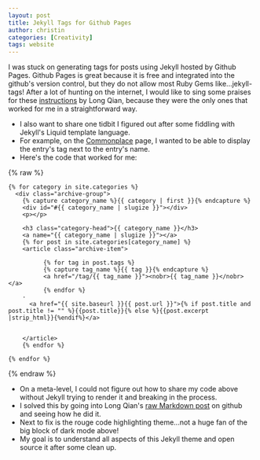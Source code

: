 ```yaml
---
layout: post
title: Jekyll Tags for Github Pages
author: christin
categories: [Creativity]
tags: website
---
```


I was stuck on generating tags for posts using Jekyll hosted by Github Pages. Github Pages is great because it is free and integrated into the github's version control, but they do not allow most Ruby Gems like...jekyll-tags! After a lot of hunting on the internet, I would like to sing some praises for these [instructions](https://longqian.me/2017/02/09/github-jekyll-tag/) by Long Qian, because they were the only ones that worked for me in a straightforward way. 

- I also want to share one tidbit I figured out after some fiddling with Jekyll's Liquid template language. 
- For example, on the [Commonplace](https://christinchong.com/commonplace/) page, I wanted to be able to display the entry's tag next to the entry's name. 
- Here's the code that worked for me:

{% raw %}
```liquid
{% for category in site.categories %}
  <div class="archive-group">
    {% capture category_name %}{{ category | first }}{% endcapture %}
    <div id="#{{ category_name | slugize }}"></div>
    <p></p>
    
    <h3 class="category-head">{{ category_name }}</h3>
    <a name="{{ category_name | slugize }}"></a>
    {% for post in site.categories[category_name] %}
    <article class="archive-item">

          {% for tag in post.tags %}
          {% capture tag_name %}{{ tag }}{% endcapture %}
          <a href="/tag/{{ tag_name }}"><nobr>{{ tag_name }}</nobr></a>
          {% endfor %}
    ·   
      <a href="{{ site.baseurl }}{{ post.url }}">{% if post.title and post.title != "" %}{{post.title}}{% else %}{{post.excerpt |strip_html}}{%endif%}</a>   


    </article>
    {% endfor %}

{% endfor %}
```
{% endraw %}

- On a meta-level, I could not figure out how to share my code above without Jekyll trying to render it and breaking in the process. 
- I solved this by going into Long Qian's [raw Markdown post](https://github.com/qian256/qian256.github.io/blob/master/_posts/2017-02-09-github-jekyll-tag.md) on github and seeing how he did it.
- Next to fix is the rouge code highlighting theme...not a huge fan of the big block of dark mode above!
- My goal is to understand all aspects of this Jekyll theme and open source it after some clean up.